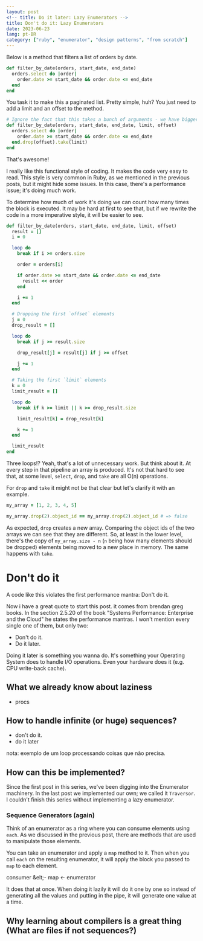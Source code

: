 ```yaml
---
layout: post
<!-- title: Do it later: Lazy Enumerators -->
title: Don't do it: Lazy Enumerators
date: 2023-06-23
lang: pt-BR
category: ["ruby", "enumerator", "design patterns", "from scratch"]
---
```


<!-- A few years ago I worked on a mobile application that was a tool for students. It was a really cool project. I worked on -->
<!-- a task that was to make some features offline-first. We had a couple of entities, most of our features were simple -->
<!-- CRUDs. I remember to work on a feature that was filtering the list of studies by date. Very simple, there was the start -->
<!-- date and the end date and I should filter the list of studies that were between those dates. Even better, the list was -->
<!-- ordered already. -->

<!-- I (naively) did something like this: -->

Below is a method that filters a list of orders by date.

```ruby
def filter_by_date(orders, start_date, end_date)
  orders.select do |order|
    order.date >= start_date && order.date <= end_date
  end
end
```

You task it to make this a paginated list. Pretty simple, huh? You just need to add a limit and an offset to the method.

```ruby
# Ignore the fact that this takes a bunch of arguments - we have bigger problems with this code.
def filter_by_date(orders, start_date, end_date, limit, offset)
  orders.select do |order|
    order.date >= start_date && order.date <= end_date
  end.drop(offset).take(limit)
end
```

That's awesome!

I really like this functional style of coding. It makes the code very easy to read. This style is very common in Ruby,
as we mentioned in the previous posts, but it might hide some issues. In this case, there's a performance issue; it's
doing much work.

To determine how much of work it's doing we can count how many times the block is executed. It may be hard at first to
see that, but if we rewrite the code in a more imperative style, it will be easier to see.

```ruby
def filter_by_date(orders, start_date, end_date, limit, offset)
  result = []
  i = 0

  loop do
    break if i >= orders.size

    order = orders[i]

    if order.date >= start_date && order.date <= end_date
      result << order
    end

    i += 1
  end

  # Dropping the first `offset` elements
  j = 0
  drop_result = []

  loop do
    break if j >= result.size

    drop_result[j] = result[j] if j >= offset

    j += 1
  end

  # Taking the first `limit` elements
  k = 0
  limit_result = []

  loop do
    break if k >= limit || k >= drop_result.size

    limit_result[k] = drop_result[k]

    k += 1
  end

  limit_result
end
```

Three loops!? Yeah, that's a lot of unnecessary work. But think about it. At every step in that pipeline an array is produced. It's
not that hard to see that, at some level, `select`, `drop`, and `take` are all O(n) operations.

For `drop` and `take` it might not be that clear but let's clarify it with an example.

```ruby
my_array = [1, 2, 3, 4, 5]

my_array.drop(2).object_id == my_array.drop(2).object_id # => false
```

As expected, `drop` creates a new array. Comparing the object ids of the two arrays we can see that they are different.
So, at least in the lower level, there's the copy of `my_array.size - n` (`n` being how many elements should be dropped)
elements being moved to a new place in memory. The same happens with `take`.

# Don't do it

A code like this violates the first performance mantra: Don't do it.

Now i have a great quote to start this post. it comes from brendan greg books. In the section 2.5.20 of the book
"Systems Performance: Enterprise and the Cloud" he states the performance mantras. I won't mention every single one of
them, but only two:

- Don't do it.
- Do it later.

Doing it later is something you wanna do. It's something your Operating System does to handle I/O operations. Even your
hardware does it (e.g. CPU write-back cache).

## What we already know about laziness

- procs

## How to handle infinite (or huge) sequences?

- don't do it.
- do it later

nota: exemplo de um loop processando coisas que não precisa.

## How can this be implemented?

Since the first post in this series, we've been digging into the Enumerator machinery. In the last post we implemented
our own; we called it `Traversor`. I couldn't finish this series without implementing a lazy enumerator.

### Sequence Generators (again)

Think of an enumerator as a ring where you can consume elements using `each`. As we discussed in the previous post,
there are methods that are used to manipulate those elements.

You can take an enumerator and apply a `map` method to it. Then when you call `each` on the resulting enumerator, it
will apply the block you passed to `map` to each element.

consumer &elt;- map &lt;- enumerator

It does that at once. When doing it lazily it will do it one by one so instead of generating all the values and putting
in the pipe, it will generate one value at a time.

## Why learning about compilers is a great thing (What are files if not sequences?)

